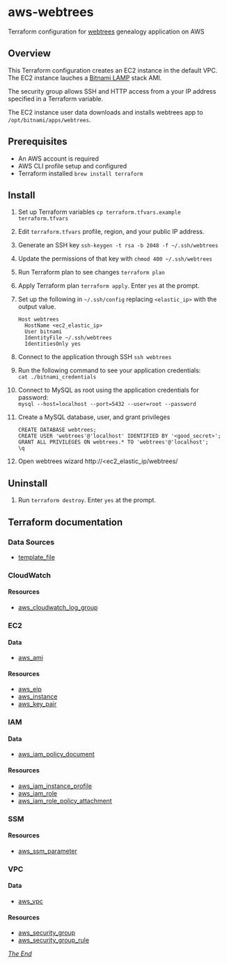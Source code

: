 # aws-webtrees

Terraform configuration for [webtrees](https://webtrees.net) genealogy
application on AWS

## Overview

This Terraform configuration creates an EC2 instance in the default VPC. The
EC2 instance lauches a [Bitnami LAMP](https://bitnami.com/stack/lamp) stack AMI.

The security group allows SSH and HTTP access from a your IP address specified
in a Terraform variable.

The EC2 instance user data downloads and installs webtrees app to
`/opt/bitnami/apps/webtrees`.

## Prerequisites

* An AWS account is required
* AWS CLI profile setup and configured
* Terraform installed `brew install terraform`

## Install

1. Set up Terraform variables `cp terraform.tfvars.example terraform.tfvars`
2. Edit `terraform.tfvars` profile, region, and your public IP address.
3. Generate an SSH key `ssh-keygen -t rsa -b 2048 -f ~/.ssh/webtrees`
4. Update the permissions of that key with `chmod 400 ~/.ssh/webtrees`
5. Run Terraform plan to see changes `terraform plan`
6. Apply Terraform plan `terraform apply`. Enter `yes` at the prompt.
7. Set up the following in `~/.ssh/config` replacing `<elastic_ip>` with the
output value.

    ```
    Host webtrees
      HostName <ec2_elastic_ip>
      User bitnami
      IdentityFile ~/.ssh/webtrees
      IdentitiesOnly yes
    ```
8. Connect to the application through SSH `ssh webtrees`
9. Run the following command to see your application credentials:<br>
  `cat ./bitnami_credentials`
10. Connect to MySQL as root using the application credentials for password:<br>
  `mysql --host=localhost --port=5432 --user=root --password`
11. Create a MySQL database, user, and grant privileges

    ```
    CREATE DATABASE webtrees;
    CREATE USER 'webtrees'@'localhost' IDENTIFIED BY '<good_secret>';
    GRANT ALL PRIVILEGES ON webtrees.* TO 'webtrees'@'localhost';
    \q
    ```
12. Open webtrees wizard http://<ec2\_elastic\_ip/webtrees/

## Uninstall

1. Run `terraform destroy`. Enter `yes` at the prompt.

## Terraform documentation

### Data Sources
* [template\_file](https://www.terraform.io/docs/providers/template/d/file.html)

### CloudWatch
#### Resources
* [aws\_cloudwatch\_log\_group](https://www.terraform.io/docs/providers/aws/r/cloudwatch_log_group.html)

### EC2
#### Data
* [aws\_ami](https://www.terraform.io/docs/providers/aws/d/ami.html)

#### Resources
* [aws\_eip](https://www.terraform.io/docs/providers/aws/r/eip.html)
* [aws\_instance](https://www.terraform.io/docs/providers/aws/r/instance.html)
* [aws\_key\_pair](https://www.terraform.io/docs/providers/aws/r/key_pair.html)

### IAM
#### Data
* [aws\_iam\_policy\_document](https://www.terraform.io/docs/providers/aws/d/iam_policy_document.html)


#### Resources
* [aws\_iam\_instance\_profile](https://www.terraform.io/docs/providers/aws/r/iam_instance_profile.html)
* [aws\_iam\_role](https://www.terraform.io/docs/providers/aws/r/iam_role.html)
* [aws\_iam\_role\_policy\_attachment](https://www.terraform.io/docs/providers/aws/r/iam_role_policy_attachment.html)

### SSM
#### Resources
* [aws\_ssm\_parameter](https://www.terraform.io/docs/providers/aws/r/ssm_parameter.html)

### VPC
#### Data
* [aws\_vpc](https://www.terraform.io/docs/providers/aws/d/vpc.html)

#### Resources
* [aws\_security\_group](https://www.terraform.io/docs/providers/aws/r/security_group.html)
* [aws\_security\_group\_rule](https://www.terraform.io/docs/providers/aws/r/security_group_rule.html)

_[The End](https://open.spotify.com/track/5aHHf6jrqDRb1fcBmue2kn?si=uTAYlm-QTy-ZOZyC_WliVQ)_


